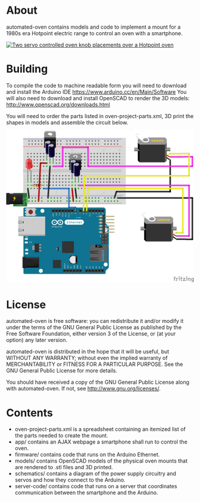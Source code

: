 # About
automated-oven contains models and code to implement a mount for a 1980s era Hotpoint electric range to control an oven with a smartphone. 

[![Two servo controlled oven knob placements over a Hotpoint oven](https://img.youtube.com/vi/r6ExVcyXNrE/0.jpg)](https://www.youtube.com/watch?v=r6ExVcyXNrE)

# Building
To compile the code to machine readable form you will need to download and install the Arduino IDE
https://www.arduino.cc/en/Main/Software
You will also need to download and install OpenSCAD to render the 3D models:
http://www.openscad.org/downloads.html

You will need to order the parts listed in oven-project-parts.xml, 3D print the shapes in models and assemble the circuit below. 

![SVG circuit diagram of the servos hooked to the power regulators and the Arduino](schematics/power-regulator_bb.png)

# License
automated-oven is free software: you can redistribute it and/or modify
it under the terms of the GNU General Public License as published by
the Free Software Foundation, either version 3 of the License, or
(at your option) any later version.

automated-oven is distributed in the hope that it will be useful,
but WITHOUT ANY WARRANTY; without even the implied warranty of
MERCHANTABILITY or FITNESS FOR A PARTICULAR PURPOSE.  See the
GNU General Public License for more details.

You should have received a copy of the GNU General Public License
along with automated-oven.  If not, see <http://www.gnu.org/licenses/>.

# Contents
- oven-project-parts.xml is a spreadsheet containing an itemized list of the parts needed to create the mount.
- app/ contains an AJAX webpage a smartphone shall run to control the oven.
- firmware/ contains code that runs on the Arduino Ethernet. 
- models/ contains OpenSCAD models of the physical oven mounts that are rendered to .stl files and 3D printed.
- schematics/ contains a diagram of the power supply circuitry and servos and how they connect to the Arduino.
- server-code/ contains code that runs on a server that coordinates communication between the smartphone and the Arduino.
